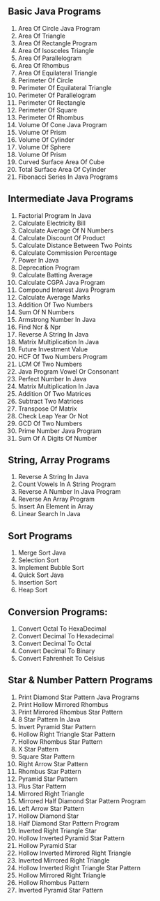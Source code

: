 ## Basic Java Programs

1. Area Of Circle Java Program
2. Area Of Triangle
3. Area Of Rectangle Program
4.  Area Of Isosceles Triangle
5. Area Of Parallelogram
6. Area Of Rhombus
7.  Area Of Equilateral Triangle
8. Perimeter Of Circle
9. Perimeter Of Equilateral Triangle
10.  Perimeter Of Parallelogram
11. Perimeter Of Rectangle
12. Perimeter Of Square
13.  Perimeter Of Rhombus
14. Volume Of Cone Java Program
15. Volume Of Prism
16.  Volume Of Cylinder
17.  Volume Of Sphere
18.  Volume Of Prism
19.  Curved Surface Area Of Cube
20.  Total Surface Area Of Cylinder
21.  Fibonacci Series In Java Programs
 

## Intermediate Java Programs

1. Factorial Program In Java
2. Calculate Electricity Bill
3. Calculate Average Of N Numbers
4.  Calculate Discount Of Product 
5.  Calculate Distance Between Two Points
6.  Calculate Commission Percentage
7.  Power In Java
8.  Deprecation Program
9.  Calculate Batting Average
10.  Calculate CGPA Java Program 
11. Compound Interest Java Program
12.  Calculate Average Marks 
13.  Addition Of Two Numbers
14.  Sum Of N Numbers
15.  Armstrong Number In Java
16.  Find Ncr & Npr
17.  Reverse A String In Java 
18.  Matrix Multiplication In Java
19. Future Investment Value
20.  HCF Of Two Numbers Program
21.  LCM Of Two Numbers
22. Java Program Vowel Or Consonant
23.  Perfect Number In Java
24.  Matrix Multiplication In Java
25. Addition Of Two Matrices
26. Subtract Two Matrices
27.  Transpose Of Matrix
28.  Check Leap Year Or Not
29.  GCD Of Two Numbers
30.  Prime Number Java Program
31. Sum Of A Digits Of Number
 

## String, Array Programs

1. Reverse A String In Java
2.  Count Vowels In A String Program
3.  Reverse A Number In Java Program
4.  Reverse An Array Program
5.  Insert An Element in Array
6. Linear Search In Java
 

## Sort Programs

1. Merge Sort Java
2. Selection Sort
3. Implement Bubble Sort
4. Quick Sort Java
5. Insertion Sort
6. Heap Sort
 

## Conversion Programs:

1. Convert Octal To HexaDecimal
2.  Convert Decimal To Hexadecimal 
3.  Convert Decimal To Octal
4. Convert Decimal To Binary
5.  Convert Fahrenheit To Celsius
 

## Star & Number Pattern Programs

1. Print Diamond Star Pattern Java Programs
2.  Print Hollow Mirrored Rhombus
3.  Print Mirrored Rhombus Star Pattern
4. 8 Star Pattern In Java
5.  Invert Pyramid Star Pattern
6.  Hollow Right Triangle Star Pattern
7. Hollow Rhombus Star Pattern 
8.  X Star Pattern
9.  Square Star Pattern
10.  Right Arrow Star Pattern
11.  Rhombus Star Pattern
12.  Pyramid Star Pattern
13.  Plus Star Pattern
14.  Mirrored Right Triangle
15.  Mirrored Half Diamond Star Pattern Program
16.  Left Arrow Star Pattern
17.  Hollow Diamond Star
18.  Half Diamond Star Pattern Program
19.  Inverted Right Triangle Star
20.  Hollow Inverted Pyramid Star Pattern
21.  Hollow Pyramid Star
22.  Hollow Inverted Mirrored Right Triangle
23.  Inverted Mirrored Right Triangle
24.  Hollow Inverted Right Triangle Star Pattern
25.  Hollow Mirrored Right Triangle
26.  Hollow Rhombus Pattern
27.  Inverted Pyramid Star Pattern